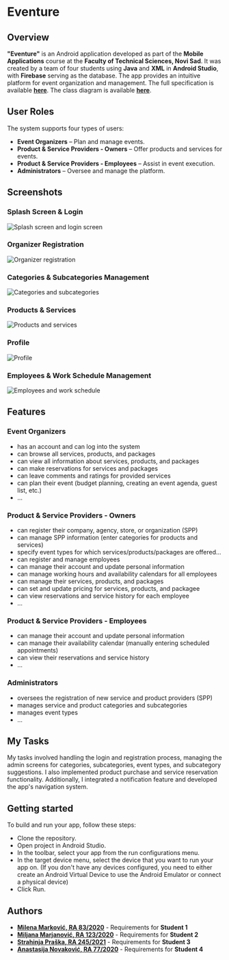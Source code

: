# Eventure
  
## Overview

**"Eventure"** is an Android application developed as part of the **Mobile Applications** course at the **Faculty of Technical Sciences, Novi Sad**. It was created by a team of four students using **Java** and **XML** in **Android Studio**, with **Firebase** serving as the database.  The app provides an intuitive platform for event organization and management.  The full specification is available [**here**](https://github.com/MilenaM06/Eventure-Android-App/blob/main/specification/Eventure_Specification_English.pdf). The class diagram is available [**here**](https://github.com/MilenaM06/Eventure-Android-App/blob/main/class-diagram/eventure-class-diagram.png).

## User Roles

The system supports four types of users:  
- **Event Organizers** – Plan and manage events.  
- **Product & Service Providers - Owners** – Offer products and services for events.  
- **Product & Service Providers - Employees** – Assist in event execution.  
- **Administrators** – Oversee and manage the platform.  


## Screenshots

### Splash Screen & Login
![Splash screen and login screen](https://github.com/MilenaM06/Eventure-Android-App/blob/main/preview/1_splash_and_login.png)

### Organizer Registration 
![Organizer registration](https://github.com/MilenaM06/Eventure-Android-App/blob/main/preview/2_registration.png)

### Categories & Subcategories Management 
![Categories and subcategories](https://github.com/MilenaM06/Eventure-Android-App/blob/main/preview/3_categories.png)

### Products & Services 
![Products and services](https://github.com/MilenaM06/Eventure-Android-App/blob/main/preview/4_products.png)

### Profile
![Profile](https://github.com/MilenaM06/Eventure-Android-App/blob/main/preview/5_profile.png)

### Employees & Work Schedule Management  
![Employees and work schedule](https://github.com/MilenaM06/Eventure-Android-App/blob/main/preview/6_employees.png)


## Features
### **Event Organizers**
- has an account and can log into the system 
- can browse all services, products, and packages 
- can view all information about services, products, and packages  
- can make reservations for services and packages 
- can leave comments and ratings for provided services 
- can plan their event (budget planning, creating an event agenda, guest list, etc.) 
- ...

### **Product & Service Providers - Owners**
- can register their company, agency, store, or organization (SPP) 
- can manage SPP information (enter categories for products and services)
- specify event types for which services/products/packages are offered...
- can register and manage employees
- can manage their account and update personal information
- can manage working hours and availability calendars for all employees
- can manage their services, products, and packages
- can set and update pricing for services, products, and packagee 
- can view reservations and service history for each employee 
- ...


### **Product & Service Providers - Employees** 
- can manage their account and update personal information
- can manage their availability calendar (manually entering scheduled appointments)
- can view their reservations and service history
- ...


### **Administrators**
- oversees the registration of new service and product providers (SPP)
- manages service and product categories and subcategories
- manages event types
- ...

## My Tasks

My tasks involved handling the login and registration process, managing the admin screens for categories, subcategories, event types, and subcategory suggestions. I also implemented product purchase and service reservation functionality. Additionally, I integrated a notification feature and developed the app's navigation system.


## Getting started

To build and run your app, follow these steps:  
* Clone the repository.  
* Open project in Android Studio.  
* In the toolbar, select your app from the run configurations menu.  
* In the target device menu, select the device that you want to run your app on. (If you don't have any devices configured, you need to either create an Android Virtual Device to use the Android Emulator or connect a physical device)  
* Click Run.   


## Authors

- [**Milena Marković, RA 83/2020**](https://github.com/MilenaM06) - Requirements for **Student 1**
- [**Miljana Marjanović, RA 123/2020**](https://github.com/MiljanaMa) - Requirements for **Student 2**
- [**Strahinja Praška, RA 245/2021**](https://github.com/strahinjapraska) - Requirements for **Student 3**
- [**Anastasija Novaković, RA 77/2020**](https://github.com/anastano) - Requirements for **Student 4**

